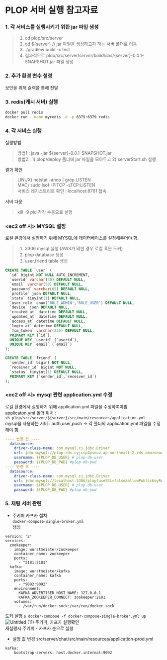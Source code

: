 # PLOP 서버 실행 참고자료

### 1. 각 서비스를 실행시키기 위한 jar 파일 생성

>1. cd plop/src/server
>2. cd ${server} // jar 파일을 생성하고자 하는 서버 폴더로 이동
>3. ./gradlew build -x test <br>
>4. 결과적으로 plop/src/server/${server}/build/libs/${server}-0.0.1-SNAPSHOT.jar 파일 생성

### 2. 추가 환경 변수 설정
보안을 위해 슬랙을 통해 전달

### 3. redis(캐시 서버) 실행
```bash
docker pull redis
docker run --name myredis -d -p 6379:6379 redis
```
### 4. 각 서비스 실행
실행방법
>방법1 : java -jar ${server}-0.0.1-SNAPSHOT.jar <br>
>방법2 : 1) plop/deploy 폴더에 jar 파일을 모아두고 2) serverStart.sh 실행

결과 확인 
>LINUX) netstat -anop | grep LISTEN <br>
>MAC) sudo lsof -PiTCP -sTCP:LISTEN <br>
>서비스 레지스트리로 확인 : localhost:8761 접속

서버 다운
>kill -9 pid 각각 수동으로 실행

### <ec2 off 시> MYSQL 설정
로컬 환경에서 실행하기 위해 MYSQL에 데이터베이스를 설정해주어야 함.
>1. 3306 mysql 실행 (AWS가 막힌 경우 로컬 혹은 도커) 
>2. plop database 생성
>3. user,friend table 생성
```sql
CREATE TABLE `user` (
  `id` bigint NOT NULL AUTO_INCREMENT,
  `userid` varchar(30) DEFAULT NULL,
  `email` varchar(50) DEFAULT NULL,
  `password` varchar(65) DEFAULT NULL,
  `profile` json DEFAULT NULL,
  `state` tinyint(1) DEFAULT NULL,
  `user_role` enum('ROLE_ADMIN','ROLE_USER') DEFAULT NULL,
  `device` json DEFAULT NULL,
  `created_at` datetime DEFAULT NULL,
  `updated_at` datetime DEFAULT NULL,
  `access_at` datetime DEFAULT NULL,
  `login_at` datetime DEFAULT NULL,
  `fcm_token` varchar(255) DEFAULT NULL,
  PRIMARY KEY (`id`),
  UNIQUE KEY `userid` (`userid`),
  UNIQUE KEY `email` (`email`)
);

CREATE TABLE `friend` (
  `sender_id` bigint NOT NULL,
  `receiver_id` bigint NOT NULL,
  `status` tinyint(1) DEFAULT NULL,
  PRIMARY KEY (`sender_id`,`receiver_id`)
);
```

### <ec2 off 시> mysql 관련 application.yml 수정
로컬 환경에서 실행하기 위해 application.yml 파일을 수정하여야함 <br>
applicaton.yml 폴더 위치 :<br> ```sh plop/src/server/${server}/src/main/resources/application.yml ``` <br>
mysql을 사용하는 서버 : auth,user,push -> 각 폴더의 application.yml 파일을 수정해야 함.
```yaml
---- 변경 전 ----
  datasource:
    driver-class-name: com.mysql.cj.jdbc.Driver
    url: jdbc:mysql://plop-rds.cyjccp4psnuz.ap-northeast-2.rds.amazonaws.com:3306/plop?useSSL=false&allowPublicKeyRetrieval=true&useUnicode=true&serverTimezone=Asia/Seoul
    username: ${PLOP_DB_USER} # plop-db-user
    password: ${PLOP_DB_PWD} #plop-db-pwd
---- 변경 후 ----
  datasource:
    driver-class-name: com.mysql.cj.jdbc.Driver
    url: jdbc:mysql://localhost:3306/plop?useSSL=false&allowPublicKeyRetrieval=true&useUnicode=true&serverTimezone=Asia/Seoul
    username: ${PLOP_DB_USER} # plop-db-user
    password: ${PLOP_DB_PWD} #plop-db-pwd
```

### 5. 채팅 서버 관련

- 주키퍼 카프카 설치
<br>```docker-compose-single-broker.yml ```<br> 생성
```
version: '2'
services:
  zookeeper:
    image: wurstmeister/zookeeper
    container_name: zookeeper
    ports:
      - "2181:2181"
  kafka:
    image: wurstmeister/kafka
    container_name: kafka
    ports:
      - "9092:9092"
    environment:
      KAFKA_ADVERTISED_HOST_NAME: 127.0.0.1
      KAFKA_ZOOKEEPER_CONNECT: zookeeper:2181
    volumes:
      - /var/run/docker.sock:/var/run/docker.sock
```

도커 실행
``` $ docker-compose -f docker-compose-single-broker.yml up ```
![Untitled (11)](https://user-images.githubusercontent.com/58140426/221167805-dbd395b3-2f99-4018-a7e6-291f02d2e189.png)
주키퍼, 카프카 실행확인
<br>
재실행시 주키퍼 - 카프카 순으로 실행

- 설정 값 변경
src/server/chat/src/main/resources/application-prod.yml
```   
kafka:
    bootstrap-servers: host.docker.internal:9092
```
    

